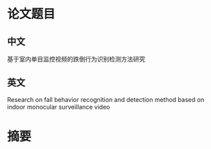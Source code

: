 # 论文题目
## 中文
基于室内单目监控视频的跌倒行为识别检测方法研究
## 英文
Research on fall behavior recognition and detection method based on indoor monocular surveillance video
# 摘要
